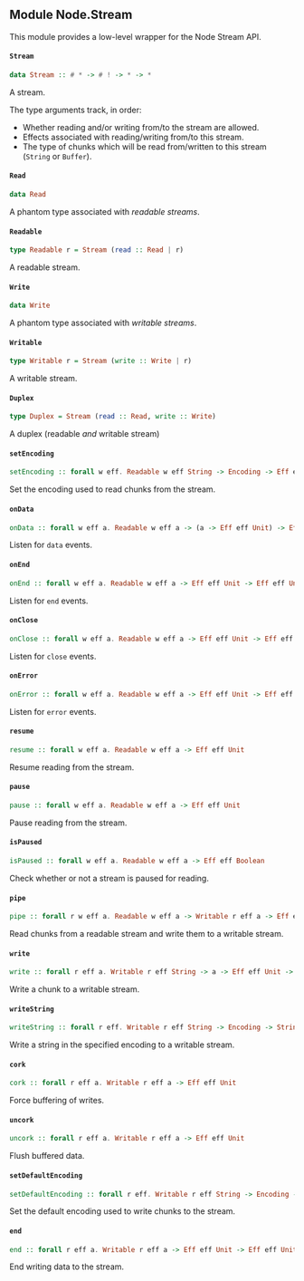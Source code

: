 ## Module Node.Stream

This module provides a low-level wrapper for the Node Stream API.

#### `Stream`

``` purescript
data Stream :: # * -> # ! -> * -> *
```

A stream.

The type arguments track, in order:

- Whether reading and/or writing from/to the stream are allowed.
- Effects associated with reading/writing from/to this stream.
- The type of chunks which will be read from/written to this stream (`String` or `Buffer`).

#### `Read`

``` purescript
data Read
```

A phantom type associated with _readable streams_.

#### `Readable`

``` purescript
type Readable r = Stream (read :: Read | r)
```

A readable stream.

#### `Write`

``` purescript
data Write
```

A phantom type associated with _writable streams_.

#### `Writable`

``` purescript
type Writable r = Stream (write :: Write | r)
```

A writable stream.

#### `Duplex`

``` purescript
type Duplex = Stream (read :: Read, write :: Write)
```

A duplex (readable _and_ writable stream)

#### `setEncoding`

``` purescript
setEncoding :: forall w eff. Readable w eff String -> Encoding -> Eff eff Unit
```

Set the encoding used to read chunks from the stream.

#### `onData`

``` purescript
onData :: forall w eff a. Readable w eff a -> (a -> Eff eff Unit) -> Eff eff Unit
```

Listen for `data` events.

#### `onEnd`

``` purescript
onEnd :: forall w eff a. Readable w eff a -> Eff eff Unit -> Eff eff Unit
```

Listen for `end` events.

#### `onClose`

``` purescript
onClose :: forall w eff a. Readable w eff a -> Eff eff Unit -> Eff eff Unit
```

Listen for `close` events.

#### `onError`

``` purescript
onError :: forall w eff a. Readable w eff a -> Eff eff Unit -> Eff eff Unit
```

Listen for `error` events.

#### `resume`

``` purescript
resume :: forall w eff a. Readable w eff a -> Eff eff Unit
```

Resume reading from the stream.

#### `pause`

``` purescript
pause :: forall w eff a. Readable w eff a -> Eff eff Unit
```

Pause reading from the stream.

#### `isPaused`

``` purescript
isPaused :: forall w eff a. Readable w eff a -> Eff eff Boolean
```

Check whether or not a stream is paused for reading.

#### `pipe`

``` purescript
pipe :: forall r w eff a. Readable w eff a -> Writable r eff a -> Eff eff (Writable r eff a)
```

Read chunks from a readable stream and write them to a writable stream.

#### `write`

``` purescript
write :: forall r eff a. Writable r eff String -> a -> Eff eff Unit -> Eff eff Boolean
```

Write a chunk to a writable stream.

#### `writeString`

``` purescript
writeString :: forall r eff. Writable r eff String -> Encoding -> String -> Eff eff Unit -> Eff eff Boolean
```

Write a string in the specified encoding to a writable stream.

#### `cork`

``` purescript
cork :: forall r eff a. Writable r eff a -> Eff eff Unit
```

Force buffering of writes.

#### `uncork`

``` purescript
uncork :: forall r eff a. Writable r eff a -> Eff eff Unit
```

Flush buffered data.

#### `setDefaultEncoding`

``` purescript
setDefaultEncoding :: forall r eff. Writable r eff String -> Encoding -> Eff eff Unit
```

Set the default encoding used to write chunks to the stream.

#### `end`

``` purescript
end :: forall r eff a. Writable r eff a -> Eff eff Unit -> Eff eff Unit
```

End writing data to the stream.


